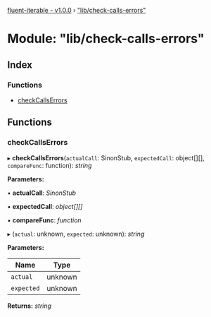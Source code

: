 [fluent-iterable - v1.0.0](../README.md) › ["lib/check-calls-errors"](_lib_check_calls_errors_.md)

# Module: "lib/check-calls-errors"

## Index

### Functions

* [checkCallsErrors](_lib_check_calls_errors_.md#checkcallserrors)

## Functions

###  checkCallsErrors

▸ **checkCallsErrors**(`actualCall`: SinonStub, `expectedCall`: object[][], `compareFunc`: function): *string*

**Parameters:**

▪ **actualCall**: *SinonStub*

▪ **expectedCall**: *object[][]*

▪ **compareFunc**: *function*

▸ (`actual`: unknown, `expected`: unknown): *string*

**Parameters:**

Name | Type |
------ | ------ |
`actual` | unknown |
`expected` | unknown |

**Returns:** *string*
